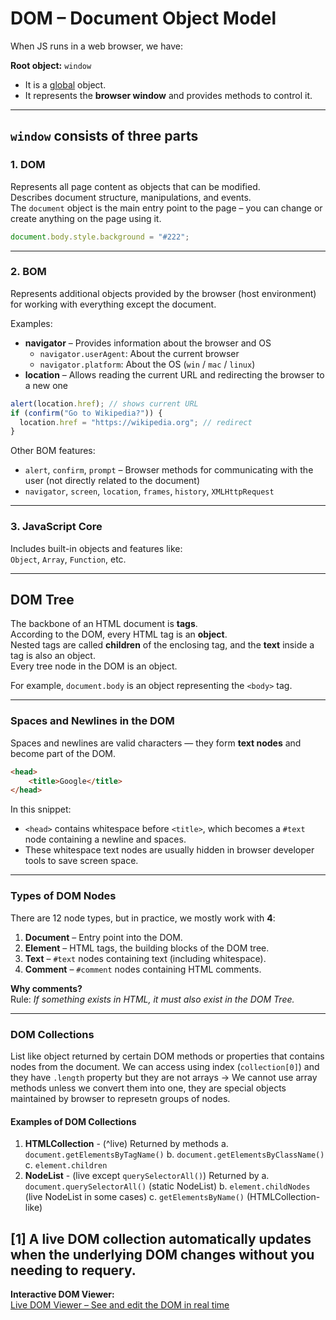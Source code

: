 # DOM – Document Object Model

When JS runs in a web browser, we have:

**Root object:** `window`  
- It is a [global](global.md) object.  
- It represents the **browser window** and provides methods to control it.

---

## `window` consists of three parts

### 1. DOM
Represents all page content as objects that can be modified.  
Describes document structure, manipulations, and events.  
The `document` object is the main entry point to the page – you can change or create anything on the page using it.

```javascript
document.body.style.background = "#222";
```

---

### 2. BOM
Represents additional objects provided by the browser (host environment) for working with everything except the document.

Examples:  
- **navigator** – Provides information about the browser and OS  
  - `navigator.userAgent`: About the current browser  
  - `navigator.platform`: About the OS (`win` / `mac` / `linux`)
- **location** – Allows reading the current URL and redirecting the browser to a new one

```javascript
alert(location.href); // shows current URL
if (confirm("Go to Wikipedia?")) {
  location.href = "https://wikipedia.org"; // redirect
}
```

Other BOM features:  
- `alert`, `confirm`, `prompt` – Browser methods for communicating with the user (not directly related to the document)  
- `navigator`, `screen`, `location`, `frames`, `history`, `XMLHttpRequest`

---

### 3. JavaScript Core
Includes built-in objects and features like:  
`Object`, `Array`, `Function`, etc.

---

## DOM Tree

The backbone of an HTML document is **tags**.  
According to the DOM, every HTML tag is an **object**.  
Nested tags are called **children** of the enclosing tag, and the **text** inside a tag is also an object.  
Every tree node in the DOM is an object.

For example, `document.body` is an object representing the `<body>` tag.

---

### Spaces and Newlines in the DOM
Spaces and newlines are valid characters — they form **text nodes** and become part of the DOM.

```html
<head>
    <title>Google</title>
</head>
```
In this snippet:  
- `<head>` contains whitespace before `<title>`, which becomes a `#text` node containing a newline and spaces.  
- These whitespace text nodes are usually hidden in browser developer tools to save screen space.

---

### Types of DOM Nodes
There are 12 node types, but in practice, we mostly work with **4**:

1. **Document** – Entry point into the DOM.
2. **Element** – HTML tags, the building blocks of the DOM tree.
3. **Text** – `#text` nodes containing text (including whitespace).
4. **Comment** – `#comment` nodes containing HTML comments.

**Why comments?**  
Rule: *If something exists in HTML, it must also exist in the DOM Tree.*

---

### DOM Collections
List like object returned by certain DOM methods or properties that contains nodes from the document. 
We can access using index (`collection[0]`) and they have `.length` property but they are not arrays -> We cannot use array methods unless we convert them into one, they are special objects maintained by browser to represetn groups of nodes. 

#### Examples of DOM Collections
1. **HTMLCollection** - (^live) Returned by methods 
    a. `document.getElementsByTagName()`
    b. `document.getElementsByClassName()`
    c. `element.children`
2. **NodeList** - (live except `querySelectorAll()`) Returned by
    a. `document.querySelectorAll()` (static NodeList)
    b. `element.childNodes` (live NodeList in some cases)
    c. `getElementsByName()` (HTMLCollection-like)

[1] A live DOM collection automatically updates when the underlying DOM changes without you needing to requery.
---

**Interactive DOM Viewer:**  
[Live DOM Viewer – See and edit the DOM in real time](https://software.hixie.ch/utilities/js/live-dom-viewer/)

